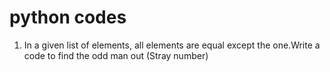 # python codes

1. In a given list of elements, all elements are equal except the one.Write a code to find the odd man out (Stray number)


